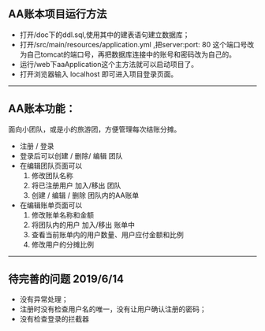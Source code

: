 ## AA账本项目运行方法
* 打开/doc下的ddl.sql,使用其中的建表语句建立数据库；
* 打开/src/main/resources/application.yml ,把server:port: 80 这个端口号改为自己tomcat的端口号，再把数据库连接中的账号和密码改为自己的。
* 运行/web下aaApplication这个主方法就可以启动项目了。
* 打开浏览器输入 localhost 即可进入项目登录页面。
---
## AA账本功能：
面向小团队，或是小的旅游团，方便管理每次结账分摊。
* 注册 / 登录
* 登录后可以创建 / 删除/ 编辑 团队
* 在编辑团队页面可以
   1. 修改团队名称
   2. 将已注册用户 加入/移出 团队
   3. 创建 / 编辑 / 删除 团队内的AA账单
* 在编辑账单页面可以
   1. 修改账单名称和金额
   2. 将团队内的用户 加入/移出 账单中
   3. 查看当前账单内的用户数量、用户应付金额和比例
   4. 修改用户的分摊比例

---
## 待完善的问题 2019/6/14
* 没有异常处理；
* 注册时没有检查用户名的唯一，没有让用户确认注册的密码；
* 没有检查登录的拦截器


 
